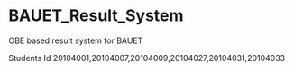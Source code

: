 # BAUET_Result_System
OBE based result system for BAUET

Students Id 20104001,20104007,20104009,20104027,20104031,20104033
